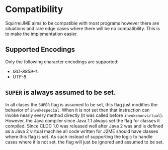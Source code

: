 # Compatibility

SquirrelJME aims to be compatible with most programs however there are
situations and rare edge cases where there will be no compatibility. This is
to make the implementation easier.

## Supported Encodings

Only the following character encodings are supported:

 * _ISO-8859-1_.
 * _UTF-8_.

## `SUPER` is always assumed to be set.

In all clases the `SUPER` flag is assumed to be set, this flag just modifies
the behavior of `invokespecial`. When it is not set then that instruction
can invoke nearly every method directly (it was called before
`invokenonvirtual`). However, the Java compiler since Java 1.1 always set
the flag for classes it compiled. Since CLDC 1.0 was released well after
Java 2 was and is defined as a Java 2 virtual machine all code written for
J2ME should have classes where this flag is set. As such instead of
supporting the logic to handle cases where it is not set, the flag will just
be ignored and assumed to be set.

